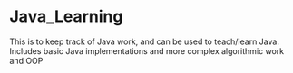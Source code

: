 # Java_Learning
This is to keep track of Java work, and can be used to teach/learn Java. Includes basic Java implementations and more complex algorithmic work and OOP
